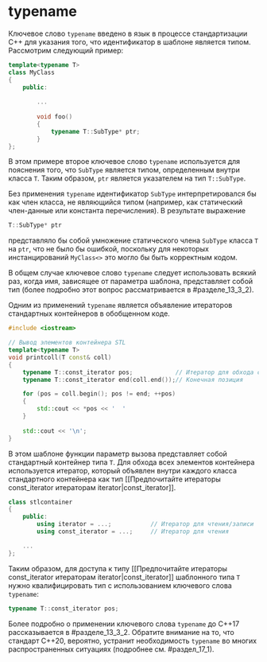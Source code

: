 # typename

Ключевое слово `typename` введено в язык в процессе стандартизации С++ для указания того, что идентификатор в шаблоне является типом. Рассмотрим следующий пример:
```c++
template<typename Т>
class MyClass
{
	public:
		
		...
		
		void foo()
		{
			typename T::SubType* ptr;
		}
};
```

В этом примере второе ключевое слово `typename` используется для пояснения того, что `SubType` является типом, определенным внутри класса `Т`. Таким образом, `ptr` является указателем на тип `T::SubType`.

Без применения `typename` идентификатор `SubType` интерпретировался бы как член класса, не являющийся типом (например, как статический член-данные или константа перечисления). В результате выражение
```c++
Т::SubType* ptr
```

представляло бы собой умножение статического члена `SubType` класса `Т` на `ptr`, что не было бы ошибкой, поскольку для некоторых инстанцирований `MyClass<>` это могло бы быть корректным кодом.

В общем случае ключевое слово `typename` следует использовать всякий раз, когда имя, зависящее от параметра шаблона, представляет собой тип (более подробно этот вопрос рассматривается в #разделе_13_3_2).

Одним из применений `typename` является объявление итераторов стандартных контейнеров в обобщенном коде.
```c++
#include <iostream>

// Вывод элементов контейнера STL
template<typename T>
void printcoll(T const& coll)
{
	typename T::const_iterator pos;            // Итератор для обхода coll
	typename T::const_iterator end(coll.end());// Конечная позиция

	for (pos = coll.begin(); pos != end; ++pos)
	{
		std::cout << *pos << '  '
	}
	
	std::cout << '\n';
}
```

В этом шаблоне функции параметр вызова представляет собой стандартный контейнер типа `Т`. Для обхода всех элементов контейнера используется итератор, который объявлен внутри каждого класса стандартного контейнера как тип [[Предпочитайте итераторы const_iterator итераторам iterator|const_iterator]].
```c++
class stlcontainer
{
	public:
		using iterator = ...;           // Итератор для чтения/записи
		using const_iterator = ...;     // Итератор для чтения

	...
};
```

Таким образом, для доступа к типу [[Предпочитайте итераторы const_iterator итераторам iterator|const_iterator]] шаблонного типа `Т` нужно квалифицировать тип с использованием ключевого слова `typename`:
```c++
typename Т::const_iterator pos;
```

Более подробно о применении ключевого слова `typename` до С++17 рассказывается в #разделе_13_3_2. Обратите внимание на то, что стандарт С++20, вероятно, устранит необходимость `typename` во многих распространенных ситуациях (подробнее см. #раздел_17_1).

